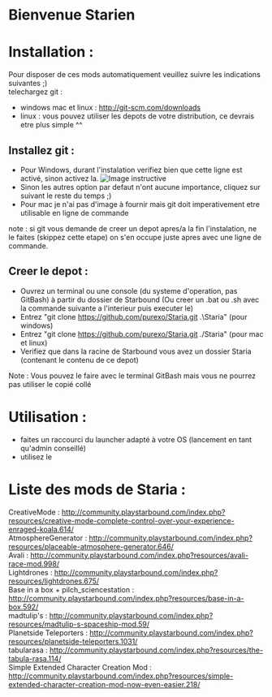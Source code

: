 Bienvenue Starien
======

# Installation :
Pour disposer de ces mods automatiquement veuillez suivre les indications suivantes ;)  
telechargez git :  
* windows mac et linux : http://git-scm.com/downloads
* linux : vous pouvez utiliser les depots de votre distribution, ce devrais etre plus simple ^^

## Installez git :
* Pour Windows, durant l'instalation verifiez bien que cette ligne est activé, sinon activez la.
![Image instructive](http://i.imgur.com/J4jn2ux.png)
* Sinon les autres option par defaut n'ont aucune importance, cliquez sur suivant le reste du temps ;)
* Pour mac je n'ai pas d'image à fournir mais git doit imperativement etre utilisable en ligne de commande
 
note : si git vous demande de creer un depot apres/a la fin l'instalation, ne le faites (skippez cette etape) on s'en occupe juste apres avec une ligne de commande.

## Creer le depot :
* Ouvrez un terminal ou une console (du systeme d'operation, pas GitBash) à partir du dossier de Starbound (Ou creer un .bat ou .sh avec la commande suivante a l'interieur puis executer le)
* Entrez "git clone https://github.com/purexo/Staria.git .\Staria" (pour windows)
* Entrez "git clone https://github.com/purexo/Staria.git ./Staria" (pour mac et linux)
* Verifiez que dans la racine de Starbound vous avez un dossier Staria (contenant le contenu de ce depot)

Note : Vous pouvez le faire avec le terminal GitBash mais vous ne pourrez pas utiliser le copié collé

# Utilisation :
* faites un raccourci du launcher adapté à votre OS (lancement en tant qu'admin conseillé)
* utilisez le

# Liste des mods de Staria :
CreativeMode : http://community.playstarbound.com/index.php?resources/creative-mode-complete-control-over-your-experience-enraged-koala.614/  
AtmosphereGenerator : http://community.playstarbound.com/index.php?resources/placeable-atmosphere-generator.646/  
Avali : http://community.playstarbound.com/index.php?resources/avali-race-mod.998/  
Lightdrones : http://community.playstarbound.com/index.php?resources/lightdrones.675/  
Base in a box + pilch_sciencestation : http://community.playstarbound.com/index.php?resources/base-in-a-box.592/  
madtulip's : http://community.playstarbound.com/index.php?resources/madtulip-s-spaceship-mod.59/  
Planetside Teleporters : http://community.playstarbound.com/index.php?resources/planetside-teleporters.1031/  
tabularasa : http://community.playstarbound.com/index.php?resources/the-tabula-rasa.114/  
Simple Extended Character Creation Mod : http://community.playstarbound.com/index.php?resources/simple-extended-character-creation-mod-now-even-easier.218/
